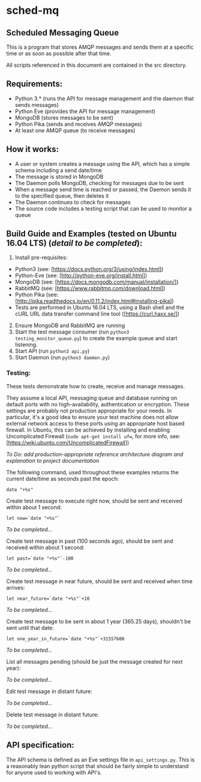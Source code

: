# sched-mq
## Scheduled Messaging Queue

This is a program that stores AMQP messages and sends them at a specific time or as soon as possible after that time.

All scripts referenced in this document are contained in the src directory.

## Requirements:

* Python 3.* (runs the API for message management and the daemon that sends messages)
* Python Eve (provides the API for message management)
* MongoDB (stores messages to be sent)
* Python Pika (sends and receives AMQP messages)
* At least one AMQP queue (to receive messages)

## How it works:

* A user or system creates a message using the API, which has a simple schema including a send date/time
* The message is stored in MongoDB
* The Daemon polls MongoDB, checking for messages due to be sent
* When a message send time is reached or passed, the Daemon sends it to the specified queue, then deletes it
* The Daemon continues to check for messages
* The source code includes a testing script that can be used to monitor a queue

## Build Guide and Examples (tested on Ubuntu 16.04 LTS) (*detail to be completed*):
1. Install pre-requisites:
  * Python3 (see: [https://docs.python.org/3/using/index.html])
  * Python-Eve (see: [http://python-eve.org/install.html])
  * MongoDB (see: [https://docs.mongodb.com/manual/installation/])
  * RabbitMQ (see: [https://www.rabbitmq.com/download.html])
  * Python Pika (see: [http://pika.readthedocs.io/en/0.11.2/index.html#installing-pika])
  * Tests are performed in Ubuntu 16.04 LTS, using a Bash shell and the cURL URL data transfer command line tool ([https://curl.haxx.se/])
2. Ensure MongoDB and RabbitMQ are running
3. Start the test message consumer (run `python3 testing_monitor_queue.py`) to create the example queue and start listening.
4. Start API (run `python3 api.py`)
5. Start Daemon (run `python3 daemon.py`)

### Testing:

These tests demonstrate how to create, receive and manage messages.

They assume a local API, messaging queue and database running on default ports with no high-availability, authentication or encryption. These settings are probably not production appropriate for your needs. In particular, it's a good idea to ensure your test machine does not allow external network access to these ports using an appropriate host based firewall. In Ubuntu, this can be achieved by installing and enabling Uncomplicated Firewall (`sudo apt-get install ufw`, for more info, see: [https://wiki.ubuntu.com/UncomplicatedFirewall])

*To Do: add production-appropriate reference architecture diagram and explanation to project documentation*

The following command, used throughout these examples returns the current date/time as seconds past the epoch:

``` date "+%s" ```

Create test message to execute right now, should be sent and received within about 1 second:

``` let now=`date "+%s"` ```

*To be completed...*

Create test message in past (100 seconds ago), should be sent and received within about 1 second:

``` let past=`date "+%s"`-100 ```

*To be completed...*

Create test message in near future, should be sent and received when time arrives:

``` let near_future=`date "+%s"`+10 ```

*To be completed...*

Create test message to be sent in about 1 year (365.25 days), shouldn't be sent until that date:

```let one_year_in_future=`date "+%s"`+31557600 ```

*To be completed...*

List all messages pending (should be just the message created for next year):

*To be completed...*

Edit test message in distant future:

*To be completed...*

Delete test message in distant future:

*To be completed...*

## API specification:
The API schema is defined as an Eve settings file in `api_settings.py`. This is a reasonably lean python script that should be fairly simple to understand for anyone used to working with API's.
